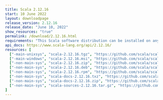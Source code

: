 ```yaml
---
title: Scala 2.12.16
start: 10 June 2022
layout: downloadpage
release_version: 2.12.16
release_date: "June 10, 2022"
show_resources: "true"
permalink: /download/2.12.16.html
requirements: "This Scala software distribution can be installed on any Unix-like or Windows system. It requires Java, version 8 or later, which can be downloaded from <a href='https://www.java.com/'>java.com</a>."
api_docs: https://www.scala-lang.org/api/2.12.16/
resources: [
  ["-main-unixsys", "scala-2.12.16.tgz", "https://github.com/scala/scala/releases/download/v2.12.16/scala-2.12.16.tgz", "Mac OS X, Unix, Cygwin", "20.06M"],
  ["-main-windows", "scala-2.12.16.msi", "https://github.com/scala/scala/releases/download/v2.12.16/scala-2.12.16.msi", "Windows (msi installer)", "126.66M"],
  ["-non-main-sys", "scala-2.12.16.zip", "https://github.com/scala/scala/releases/download/v2.12.16/scala-2.12.16.zip", "Windows", "20.10M"],
  ["-non-main-sys", "scala-2.12.16.deb", "https://github.com/scala/scala/releases/download/v2.12.16/scala-2.12.16.deb", "Debian", "147.62M"],
  ["-non-main-sys", "scala-2.12.16.rpm", "https://github.com/scala/scala/releases/download/v2.12.16/scala-2.12.16.rpm", "RPM package", "126.91M"],
  ["-non-main-sys", "scala-docs-2.12.16.txz", "https://github.com/scala/scala/releases/download/v2.12.16/scala-docs-2.12.16.txz", "API docs", "54.84M"],
  ["-non-main-sys", "scala-docs-2.12.16.zip", "https://github.com/scala/scala/releases/download/v2.12.16/scala-docs-2.12.16.zip", "API docs", "109.79M"],
  ["-non-main-sys", "scala-sources-2.12.16.tar.gz", "https://github.com/scala/scala/archive/v2.12.16.tar.gz", "Sources", "6.6M"]
]
---
```

